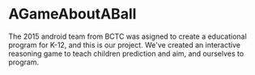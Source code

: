 # AGameAboutABall
The 2015 android team from BCTC was asigned to create a educational program for K-12, and this is our project. We've created an interactive reasoning game to teach children prediction and aim, and ourselves to program.
